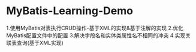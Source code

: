 # MyBatis-Learning-Demo
1.使用MyBatis对表执行CRUD操作-基于XML的实现&基于注解的实现
2.优化MyBatis配置文件中的配置
3.解决字段名和实体类属性名不相同的冲突
4.实现关联表查询(基于XML实现)